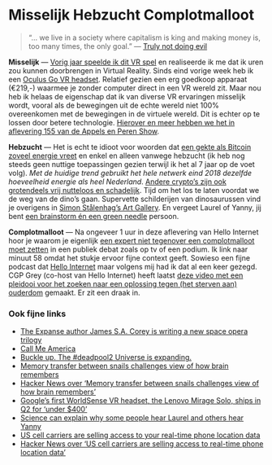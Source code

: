 # Misselijk Hebzucht Complotmalloot

> “… we live in a society where capitalism is king and making money is, too many times, the only goal.” — [Truly not doing evil](https://www.susanjeanrobertson.com/writing/truly-not-doing-evil/)

**Misselijk** — [Vorig jaar speelde ik dit VR spel](https://youtu.be/JMBMMQdQy68) en realiseerde ik me dat ik uren zou kunnen doorbrengen in Virtual Reality. Sinds eind vorige week heb ik een [Oculus Go VR headset](https://www.oculus.com/go/). Relatief gezien een erg goedkoop apparaat (€219,-) waarmee je zonder computer direct in een VR wereld zit. Maar nou heb ik helaas de eigenschap dat ik van diverse VR ervaringen misselijk wordt, vooral als de bewegingen uit de echte wereld niet 100% overeenkomen met de bewegingen in de virtuele wereld. Dit is echter op te lossen door betere technologie. [Hierover en meer hebben we het in aflevering 155 van de Appels en Peren Show](http://appelsenperenshow.nl/aflevering/2018/5/15/155-het-jaar-van-de-standalone-mr-dreamcast-forecasten).

**Hebzucht** — Het is echt te idioot voor woorden dat [een gekte als Bitcoin zoveel energie vreet](https://grist.org/article/bitcoins-energy-use-got-studied-and-you-libertarian-nerds-look-even-worse-than-usual/) en enkel en alleen vanwege hebzucht (ik heb nog steeds geen nuttige toepassingen gezien terwijl ik het al 7 jaar op de voet volg). _Met de huidige trend gebruikt het hele netwerk eind 2018 dezelfde hoeveelheid energie als heel Nederland_. [Andere crypto’s zijn ook grotendeels vrij nutteloos en schadelijk](https://news.ycombinator.com/item?id=17093538). Tijd om het los te laten voordat we de weg van de dino’s gaan. Supervette schilderijen van dinosaurussen vind je overigens in [Simon Stålenhag’s Art Gallery](http://www.simonstalenhag.se/paleo.html). En vergeet Laurel of Yanny, jij bent [een brainstorm én een green needle](https://mobile.twitter.com/GeorgeAylett/status/997111740142903300) persoon.

**Complotmalloot** — Na ongeveer 1 uur in deze aflevering van Hello Internet hoor je waarom je eigenlijk [een expert niet tegenover een complotmalloot moet zetten](https://www.youtube.com/watch?v=nhFpHMvmwrI&feature=youtu.be&t=58m) in een publiek debat zoals op tv of een podium. Ik link naar minuut 58 omdat het stukje ervoor fijne context geeft. Sowieso een fijne podcast dat [Hello Internet](http://www.hellointernet.fm) maar volgens mij had ik dat al een keer gezegd. CGP Grey (co-host van Hello Internet) heeft laatst [deze video met een pleidooi voor het zoeken naar een oplossing tegen (het sterven aan) ouderdom](http://www.cgpgrey.com/blog/the-fable-of-the-dragon-tyrant) gemaakt. Er zit een draak in.

### Ook fijne links

- [The Expanse author James S.A. Corey is writing a new space opera trilogy](https://www.theverge.com/2018/5/11/16962264/the-expanse-author-james-sa-corey-science-fiction-space-opera-book-series)
- [Call Me America](https://youtu.be/YUWq_aBiE_s)
- [Buckle up. The #deadpool2 Universe is expanding.](https://twitter.com/VancityReynolds/status/997097767452446720)
- [Memory transfer between snails challenges view of how brain remembers](https://www.statnews.com/2018/05/14/memory-transfer-between-snails-challenges-standard-theory/)
- [Hacker News over ‘Memory transfer between snails challenges view of how brain remembers’](https://news.ycombinator.com/item?id=17071036)
- [Google’s first WorldSense VR headset, the Lenovo Mirage Solo, ships in Q2 for ‘under $400’](https://techcrunch.com/2018/01/09/googles-first-worldsense-vr-headset-the-lenovo-mirage-solo-ships-in-q2-for-under-400/)
- [Science can explain why some people hear Laurel and others hear Yanny](https://www.abc15.com/news/national/science-can-explain-why-some-people-hear-laurel-and-others-hear-yanny)
- [US cell carriers are selling access to your real-time phone location data](https://www.zdnet.com/article/us-cell-carriers-selling-access-to-real-time-location-data/)
- [Hacker News over ‘US cell carriers are selling access to real-time phone location data’](https://news.ycombinator.com/item?id=17081684)
